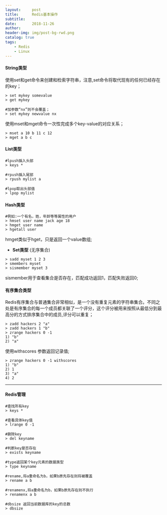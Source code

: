 ```yaml
---
layout:     post
title:      Redis基本操作
subtitle:   
date:       2018-11-26
author:     
header-img: img/post-bg-rwd.png
catalog: true
tags:
    - Redis
    - Linux
---
```


#### String类型
使用set和get命令来创建和检索字符串，注意,set命令将取代现有的任何已经存在的key；

```shell
> set mykey somevalue
> get mykey

#加参数“nx”则不会覆盖；
> set mykey newvalue nx 
```
使用mset和mget命令一次性完成多个key-value的对应关系；
```shell
> mset a 10 b 11 c 12
> mget a b c
```
#### List类型

```shell
#lpush插入头部
> keys *

#rpush插入尾部
> rpush mylist a

#lpop取出头部值
> lpop mylist
```

#### Hash类型

```shell
#例如:一个有名，姓，年龄等等属性的用户
> hmset user name jack age 18
> hmget user name
> hgetall user 
```
hmget类似于hget，只是返回一个value数组;
- **Set类型** (无序集合)

```shell
> sadd myset 1 2 3
> smembers myset
> sismember myset 3
```
sismember用于查看集合是否存在，匹配成功返回1，匹配失败返回0;

#### 有序集合类型
Redis有序集合与普通集合非常相似，是一个没有重复元素的字符串集合。不同之处是有序集合的每一个成员都关联了一个评分，这个评分被用来按照从最低分到最高分的方式排序集合中的成员,评分可以重复；
```shell
> zadd hackers 2 "a"
> zadd hackers 1 "b"
> zrange hackers 0 -1
1) "b"
2) "a"
```
使用withscores 参数返回记录值;
```shell
> zrange hackers 0 -1 withscores
1) "b"
2) 1
3) "a"
4) 2
```
---

#### Redis管理

```shell
#查找所有key
> keys *

#查看具体key值
> lrange 0 -1

#删除key
> del keyname

#判断key是否存在
> exists keyname

#type返回某个key元素的数据类型
> type keyname

#rename,将a重命名为b，如果b原先存在则将被覆盖
> rename a b

#renamenx,将a重命名为b，如果b原先存在则不执行
> renamenx a b

#dbsize 返回当前数据库的key的总数
> dbsize
```
